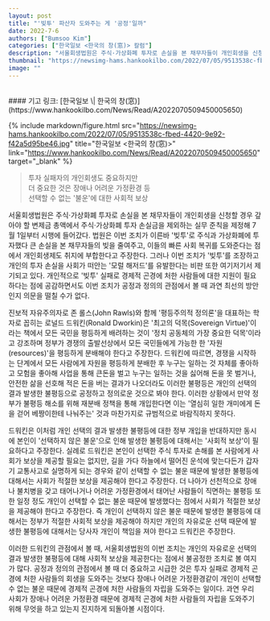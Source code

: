 ```yaml
---
layout: post
title: "'빚투' 파산자 도와주는 게 '공정'일까"
date: 2022-7-6
authors: ["Bumsoo Kim"]
categories: ["한국일보 <한국의 창(窓)> 칼럼"]
description: "서울회생법원은 주식·가상화폐 투자로 손실을 본 채무자들이 개인회생을 신청할 경우 갚아야 할 변제금 총액에서 주식·가상화폐 투자 손실금을 제외하는 실무 준칙을 제정해 7월 1일부터 시행에 들어갔다."
thumbnail: "https://newsimg-hams.hankookilbo.com/2022/07/05/9513538c-fbed-4420-9e92-f42a5d95be46.jpg"
image: ""
---
```


<br>
#### 기고 링크: [한국일보 \| 한국의 창(窓)](https://www.hankookilbo.com/News/Read/A2022070509450005650)

{% include markdown/figure.html src="https://newsimg-hams.hankookilbo.com/2022/07/05/9513538c-fbed-4420-9e92-f42a5d95be46.jpg" title="한국일보 <한국의 창(窓)>" link="https://www.hankookilbo.com/News/Read/A2022070509450005650" target="_blank" %}

> 투자 실패자의 개인회생도 중요하지만 <br> 더 중요한 것은 장애나 어려운 가정환경 등 <br> 선택할 수 없는 '불운'에 대한 사회적 보상

서울회생법원은 주식·가상화폐 투자로 손실을 본 채무자들이 개인회생을 신청할 경우 갚아야 할 변제금 총액에서 주식·가상화폐 투자 손실금을 제외하는 실무 준칙을 제정해 7월 1일부터 시행에 들어갔다. 법원은 이번 조치가 이른바 '빚투'로 주식과 가상화폐에 투자했다 큰 손실을 본 채무자들의 빚을 줄여주고, 이들의 빠른 사회 복귀를 도와준다는 점에서 개인회생제도 취지에 부합한다고 주장한다. 그러나 이번 조치가 '빚투'를 조장하고 개인의 투자 손실을 사회가 떠안는 '모럴 해저드'를 유발한다는 비판 또한 여기저기서 제기되고 있다. 개인적으로 '빚투' 실패로 경제적 곤경에 처한 사람들에 대한 지원이 필요하다는 점에 공감하면서도 이번 조치가 공정과 정의의 관점에서 볼 때 과연 최선의 방안인지 의문을 떨칠 수가 없다.

진보적 자유주의자로 존 롤스(John Rawls)와 함께 '평등주의적 정의론'을 대표하는 학자로 꼽히는 로널드 드워킨(Ronald Dworkin)은 '최고의 덕목(Sovereign Virtue)'이라는 책에서 모든 국민을 평등하게 배려하는 것이 '정치 공동체의 가장 중요한 덕목'이라고 강조하며 정부가 경쟁의 출발선상에서 모든 국민들에게 가능한 한 '자원(resources)'을 평등하게 분배해야 한다고 주장한다. 드워킨에 따르면, 경쟁을 시작하는 단계에서 모든 사람에게 자원을 평등하게 분배한 후 누구는 일하는 것 자체를 좋아하고 모험을 좋아해 사업을 통해 큰돈을 벌고 누구는 일하는 것을 싫어해 돈을 못 벌거나, 안전한 삶을 선호해 적은 돈을 버는 결과가 나오더라도 이러한 불평등은 개인의 선택의 결과 발생한 불평등으로 공정하고 정의로운 것으로 봐야 한다. 이러한 상황에서 만약 정부가 불평등 해소를 위해 재분배 정책을 통해 개입한다면 이는 '열심히 일한 개미에게 돈을 걷어 베짱이한테 나눠주는' 것과 마찬가지로 규범적으로 바람직하지 못하다.

드워킨은 이처럼 개인 선택의 결과 발생한 불평등에 대한 정부 개입을 반대하지만 동시에 본인이 '선택하지 않은 불운'으로 인해 발생한 불평등에 대해서는 '사회적 보상'이 필요하다고 주장한다. 실례로 드워킨은 본인이 선택한 주식 투자로 손해를 본 사람에게 사회가 보상을 제공할 필요는 없지만, 길을 가다 하늘에서 떨어진 운석에 맞는다든가 갑자기 교통사고로 실명하게 되는 경우와 같이 선택할 수 없는 불운 때문에 발생한 불평등에 대해서는 사회가 적절한 보상을 제공해야 한다고 주장한다. 더 나아가 선천적으로 장애나 불치병을 갖고 태어나거나 어려운 가정환경에서 태어난 사람들이 직면하는 불평등 또한 일정 정도 개인이 선택할 수 없는 불운 때문에 발생했다는 점에서 사회가 적절한 보상을 제공해야 한다고 주장한다. 즉 개인이 선택하지 않은 불운 때문에 발생한 불평등에 대해서는 정부가 적절한 사회적 보상을 제공해야 하지만 개인의 자유로운 선택 때문에 발생한 불평등에 대해서는 당사자 개인이 책임을 져야 한다고 드워킨은 주장한다.

이러한 드워킨의 관점에서 볼 때, 서울회생법원의 이번 조치는 개인의 자유로운 선택의 결과 발생한 불평등에 대해 사회적 보상을 제공한다는 점에서 불공정한 조치로 볼 여지가 많다. 공정과 정의의 관점에서 볼 때 더 중요하고 시급한 것은 투자 실패로 경제적 곤경에 처한 사람들의 회생을 도와주는 것보다 장애나 어려운 가정환경같이 개인이 선택할 수 없는 불운 때문에 경제적 곤경에 처한 사람들의 자립을 도와주는 일이다. 과연 우리 사회가 장애나 어려운 가정환경 때문에 경제적 곤경에 처한 사람들의 자립을 도와주기 위해 무엇을 하고 있는지 진지하게 되돌아볼 시점이다.

<br>
